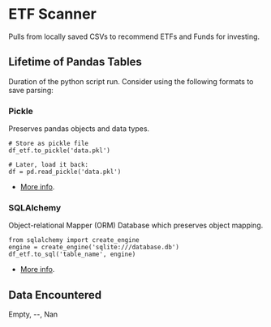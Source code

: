 # ETF Scanner

Pulls from locally saved CSVs to recommend ETFs and Funds for investing.

## Lifetime of Pandas Tables

Duration of the python script run. Consider using the following formats to save parsing:

### Pickle

Preserves pandas objects and data types.

```
# Store as pickle file
df_etf.to_pickle('data.pkl')

# Later, load it back:
df = pd.read_pickle('data.pkl')
```

- [More info](https://www.datacamp.com/tutorial/pickle-python-tutorial).

### SQLAlchemy

Object-relational Mapper (ORM) Database which preserves object mapping.

```
from sqlalchemy import create_engine
engine = create_engine('sqlite:///database.db')
df_etf.to_sql('table_name', engine)
```

- [More info](https://docs.sqlalchemy.org/en/14/orm/tutorial.html).

## Data Encountered

Empty, --, Nan
